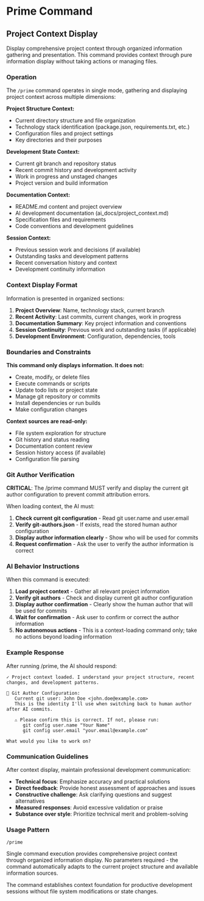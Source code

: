 # Prime Command
<!-- AI-SETUP-SCRIPT-TAG: v2.36.0 -->

## Project Context Display

Display comprehensive project context through organized information gathering and presentation. This command provides context through pure information display without taking actions or managing files.

### Operation

The `/prime` command operates in single mode, gathering and displaying project context across multiple dimensions:

**Project Structure Context:**
- Current directory structure and file organization
- Technology stack identification (package.json, requirements.txt, etc.)
- Configuration files and project settings
- Key directories and their purposes

**Development State Context:**
- Current git branch and repository status
- Recent commit history and development activity
- Work in progress and unstaged changes
- Project version and build information

**Documentation Context:**
- README.md content and project overview
- AI development documentation (ai_docs/project_context.md)
- Specification files and requirements
- Code conventions and development guidelines

**Session Context:**
- Previous session work and decisions (if available)
- Outstanding tasks and development patterns
- Recent conversation history and context
- Development continuity information

### Context Display Format

Information is presented in organized sections:

1. **Project Overview**: Name, technology stack, current branch
2. **Recent Activity**: Last commits, current changes, work in progress
3. **Documentation Summary**: Key project information and conventions
4. **Session Continuity**: Previous work and outstanding tasks (if applicable)
5. **Development Environment**: Configuration, dependencies, tools

### Boundaries and Constraints

**This command only displays information. It does not:**
- Create, modify, or delete files
- Execute commands or scripts
- Update todo lists or project state
- Manage git repository or commits
- Install dependencies or run builds
- Make configuration changes

**Context sources are read-only:**
- File system exploration for structure
- Git history and status reading
- Documentation content review
- Session history access (if available)
- Configuration file parsing

### Git Author Verification

**CRITICAL**: The /prime command MUST verify and display the current git author configuration to prevent commit attribution errors.

When loading context, the AI must:
1. **Check current git configuration** - Read git user.name and user.email
2. **Verify git-authors.json** - If exists, read the stored human author configuration
3. **Display author information clearly** - Show who will be used for commits
4. **Request confirmation** - Ask the user to verify the author information is correct

### AI Behavior Instructions

When this command is executed:
1. **Load project context** - Gather all relevant project information
2. **Verify git authors** - Check and display current git author configuration
3. **Display author confirmation** - Clearly show the human author that will be used for commits
4. **Wait for confirmation** - Ask user to confirm or correct the author information
5. **No autonomous actions** - This is a context-loading command only; take no actions beyond loading information

### Example Response
After running /prime, the AI should respond:
```
✓ Project context loaded. I understand your project structure, recent changes, and development patterns.

📝 Git Author Configuration:
   Current git user: John Doe <john.doe@example.com>
   This is the identity I'll use when switching back to human author after AI commits.
   
   ⚠️ Please confirm this is correct. If not, please run:
      git config user.name "Your Name"
      git config user.email "your.email@example.com"
   
What would you like to work on?
```

### Communication Guidelines

After context display, maintain professional development communication:

- **Technical focus**: Emphasize accuracy and practical solutions
- **Direct feedback**: Provide honest assessment of approaches and issues
- **Constructive challenge**: Ask clarifying questions and suggest alternatives
- **Measured responses**: Avoid excessive validation or praise
- **Substance over style**: Prioritize technical merit and problem-solving

### Usage Pattern

```
/prime
```

Single command execution provides comprehensive project context through organized information display. No parameters required - the command automatically adapts to the current project structure and available information sources.

The command establishes context foundation for productive development sessions without file system modifications or state changes.
